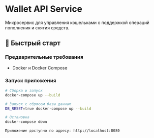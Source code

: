 # Wallet API Service

Микросервис для управления кошельками с поддержкой операций пополнения и снятия средств.

## 🚀 Быстрый старт

### Предварительные требования
- Docker и Docker Compose

### Запуск приложения
```bash
# Сборка и запуск
docker-compose up --build

# Запуск с сбросом базы данных
DB_RESET=true docker-compose up --build

# Остановка
docker-compose down

Приложение доступно по адресу: http://localhost:8080